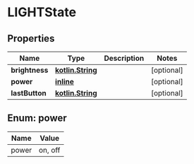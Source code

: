# LIGHTState

## Properties
Name | Type | Description | Notes
------------ | ------------- | ------------- | -------------
**brightness** | [**kotlin.String**](.md) |  |  [optional]
**power** | [**inline**](#PowerEnum) |  |  [optional]
**lastButton** | [**kotlin.String**](.md) |  |  [optional]

<a name="PowerEnum"></a>
## Enum: power
Name | Value
---- | -----
power | on, off
